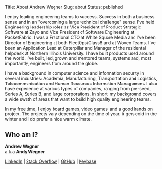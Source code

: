 Title: About Andrew Wegner
Slug: about
Status: published

I enjoy leading engineering teams to success. Success in both a business sense and in an "overcoming a large technical challenge" sense. 
I've held Engineering leadership roles as Vice President of Product Strategic Software at Zayo and Vice President of Software Engineering at
PacketFabric. I was a Fractional CTO at White Square Media and I've been Director of Engineering at both FleetOps/Class8 and at Woven Teams.
I've been an Application Lead at Caterpillar and Manager of the residental helpdesk at Northern Illinois University. I have built products used 
around the world. I've built, led, grown and mentored teams, systems and, most importantly, engineers from around the globe. 

I have a background in computer science and information security in several industries: Academia, Manufacturing, Transportation and 
Logistics, Telecommunication and Human Resources Information Management. I also have experience at various types of companies, ranging
from pre-seed, Series A, Series B, and large corporations. In short, my background covers a wide swath of areas that want to build
high quality engineering teams.

In my free time, I enjoy board games, video games, and a good hands on project. The projects vary depending on the time of year. It gets 
cold in the winter and I do prefer a nice warm climate. 

## Who am I?

**Andrew Wegner**<br />
a.k.a **Andy Wegner**

[LinkedIn][linkedin] | [Stack Overflow][stackoverflow] | [GitHub][github] | [Keybase][keybase]

[linkedin]: https://www.linkedin.com/in/andrew-wegner/
[stackoverflow]: https://stackoverflow.com/users/189134/andy
[github]: https://github.com/AWegnerGitHub/
[keybase]: https://keybase.io/awegner